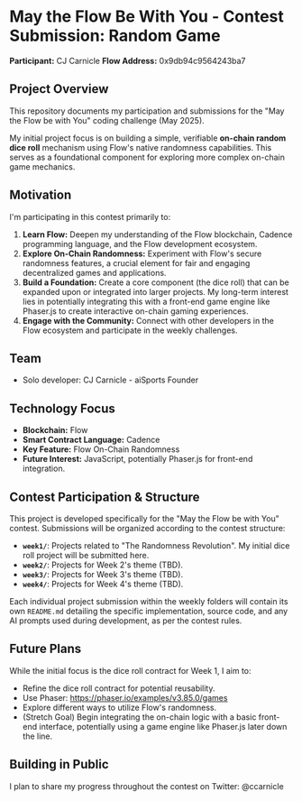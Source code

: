 # May the Flow Be With You - Contest Submission: Random Game

**Participant:** CJ Carnicle
**Flow Address:** 0x9db94c9564243ba7

## Project Overview

This repository documents my participation and submissions for the "May the Flow be with You" coding challenge (May 2025).

My initial project focus is on building a simple, verifiable **on-chain random dice roll** mechanism using Flow's native randomness capabilities. This serves as a foundational component for exploring more complex on-chain game mechanics.

## Motivation

I'm participating in this contest primarily to:

1.  **Learn Flow:** Deepen my understanding of the Flow blockchain, Cadence programming language, and the Flow development ecosystem.
2.  **Explore On-Chain Randomness:** Experiment with Flow's secure randomness features, a crucial element for fair and engaging decentralized games and applications.
3.  **Build a Foundation:** Create a core component (the dice roll) that can be expanded upon or integrated into larger projects. My long-term interest lies in potentially integrating this with a front-end game engine like Phaser.js to create interactive on-chain gaming experiences.
4.  **Engage with the Community:** Connect with other developers in the Flow ecosystem and participate in the weekly challenges.

## Team

*   Solo developer: CJ Carnicle - aiSports Founder

## Technology Focus

*   **Blockchain:** Flow
*   **Smart Contract Language:** Cadence
*   **Key Feature:** Flow On-Chain Randomness
*   **Future Interest:** JavaScript, potentially Phaser.js for front-end integration.

## Contest Participation & Structure

This project is developed specifically for the "May the Flow be with You" contest. Submissions will be organized according to the contest structure:

*   **`week1/`**: Projects related to "The Randomness Revolution". My initial dice roll project will be submitted here.
*   **`week2/`**: Projects for Week 2's theme (TBD).
*   **`week3/`**: Projects for Week 3's theme (TBD).
*   **`week4/`**: Projects for Week 4's theme (TBD).

Each individual project submission within the weekly folders will contain its own `README.md` detailing the specific implementation, source code, and any AI prompts used during development, as per the contest rules.

## Future Plans

While the initial focus is the dice roll contract for Week 1, I aim to:

*   Refine the dice roll contract for potential reusability.
*   Use Phaser: https://phaser.io/examples/v3.85.0/games
*   Explore different ways to utilize Flow's randomness.
*   (Stretch Goal) Begin integrating the on-chain logic with a basic front-end interface, potentially using a game engine like Phaser.js later down the line.

## Building in Public

I plan to share my progress throughout the contest on Twitter: @ccarnicle
